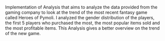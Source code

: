 Implementation of Analysis that aims to analyze the data provided from the gaming company to look at the trend of the most recent fantasy game called Heroes of Pymoli. I analyzed the gender distribution of the players, the first 5 players who purchased the most, the most popular items sold and the most profitable items. This Analysis gives a better overview on the trend of the new game.
